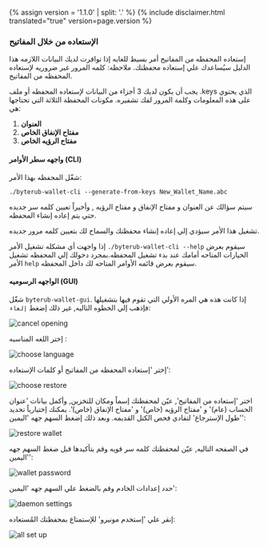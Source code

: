 {% assign version = '1.1.0' | split: '.' %}
{% include disclaimer.html translated="true" version=page.version %}
### الإستعاده من خلال المفاتيح

إستعاده المحفظه من المفاتيح أمر بسيط للغايه إذا توافرت لديك البيانات اللازمه هذا الدليل سيُساعدك علي إستعاده محفظتك. ملاحظه: كلمه المرور غير ضروريه لإستعاده المحفظه من المفاتيح.

يجب أن يكون لديك 3 أجزاء من البيانات لإستعاده المحفظه أو ملف .keys الذي يحتوي على هذه المعلومات وكلمة المرور لفك تشفيره. مكونات المحفظة الثلاثة التي تحتاجها هي:

1. **العنوان**
2. **مفتاح الإنفاق الخاص**
3. **مفتاح الرؤيه الخاص**


#### واجهه سطر الأوامر (CLI)

شغّل المحفظه بهذا الأمر:

`./byterub-wallet-cli --generate-from-keys New_Wallet_Name.abc`

سيتم سؤالك عن العنوان و مفتاح الإنفاق و مفتاح الرؤيه , وأخيراً تعيين كلمه سر جديده حتي يتم إعاده إنشاء المحفظه.

تشغيل هذا الأمر سيؤدي إلي إعاده إنشاء محفظتك والسماح لك بتعيين كلمه مرور جديده.

إذا واجهت أي مشكله تشغيل الأمر `./byterub-wallet-cli --help` سيقوم بعرض الخيارات المتاحه أمامك عند بدء تشغيل المحفظه.بمجرد دخولك إلي المحفظه تشغيل الأمر `help` سيقوم بعرض قائمه الأوامر المتاحه لك داخل المحفظه.

#### الواجهه الرسوميه (GUI)

شغّل `byterub-wallet-gui`. إذا كانت هذه هي المره الأولي التي تقوم فيها بتشغيلها فإذهب إلي الخطوه التاليه, غير ذلك إضغط `إلغاء`:

![cancel opening](png/restore_from_keys/cancel-opening.png)

إختر اللغه المناسبه :

![choose language](png/restore_from_keys/choose-language.png)

إختر 'إستعاده المحفظه من المفاتيح أو كلمات الإستعاده':

![choose restore](png/restore_from_keys/choose-restore.png)

اختر 'إستعاده من المفاتيح', عيّن لمحفظتك إسماً ومكان للتخزين, وأكمل بيانات 'عنوان الحساب (عام)' و 'مفتاح الرؤيه (خاص)' و 'مفتاح الإنفاق (خاص)'. يمكنك إختيارياً تحديد 'طول الإسترجاع' لتفادي فحص الكتل القديمه. وبعد ذلك إضغط السهم جهه 'اليمين':

![restore wallet](png/restore_from_keys/restore-wallet.png)

في الصفحه التاليه, عيّن لمحفظتك كلمه سر قويه وقم بتأكيدها قبل ضغط السهم جهه 'اليمين':

![wallet password](png/restore_from_keys/wallet-password.png)

حدد إعدادات الخادم وقم بالضغط علي السهم جهه 'اليمين':

![daemon settings](png/restore_from_keys/daemon-settings.png)

إنقر علي 'إستخدم مونيرو' للإستمتاع بمحفظتك المُستعاده:

![all set up](png/restore_from_keys/all-set-up.png)
